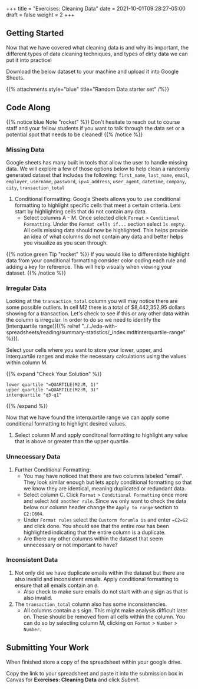 +++
title = "Exercises: Cleaning Data"
date = 2021-10-01T09:28:27-05:00
draft = false
weight = 2
+++

## Getting Started

Now that we have covered what cleaning data is and why its important, the different types of data cleaning techniques, and types of dirty data we can put it into practice!

Download the below dataset to your machine and upload it into Google Sheets.

{{% attachments style="blue" title="Random Data starter set" /%}}

## Code Along

{{% notice blue Note "rocket" %}}
Don't hesitate to reach out to course staff and your fellow students if you want to talk through the data set or a potential spot that needs to be cleaned!
{{% /notice %}}

### Missing Data

Google sheets has many built in tools that allow the user to handle missing data. We will explore a few of those options below to help clean a randomly generated dataset that includes the following:
`first_name`, `last_name`, `email`, `employer`, `username`, `password`, `ipv4_address`, `user_agent`, `datetime`, `company`, `city`, `transaction_total`

1. Conditional Formatting: Google Sheets allows you to use conditional formatting to highlight specific cells that meet a certain criteria. Lets start by highlighting cells that do not contain any data.
   - Select columns A - M. Once selected click `Format` > `Conditional Formatting`. Under the `Format cells if...` section select `Is empty`. All cells missing data should now be highlighted. This helps provide an idea of what columns do not contain any data and better helps you visualize as you scan through.

{{% notice green Tip "rocket" %}}
If you would like to differentiate highlight data from your conditional formatting consider color coding each rule and adding a key for reference. This will help visually when viewing your dataset.
{{% /notice %}}

### Irregular Data

Looking at the `transaction_total` column you will may notice there are some possible outliers. In cell M2 there is a total of $8,442,352.95 dollars showing for a transaction. Let's check to see if this or any other data within the column is irregular. In order to do so we need to identify the [interquartile range]({{% relref "../../eda-with-spreadsheets/reading/summary-statistics/_index.md#interquartile-range" %}}).

Select your cells where you want to store your lower, upper, and interquartile ranges and make the necessary calculations using the values within column M.

{{% expand "Check Your Solution" %}}
```console
lower quartile "=QUARTILE(M2:M, 1)"
upper quartile "=QUARTILE(M2:M, 3)"
interquartile "q3-q1"
```
{{% /expand %}}

Now that we have found the interquartile range we can apply some conditional formatting to highlight desired values.

1. Select column M and apply conditonal formatting to highlight any value that is above or greater than the upper quartile.

### Unnecessary Data

1. Further Conditional Formatting:
   - You may have noticed that there are two columns labeled "email". They look similar enough but lets apply conditional formatting so that we know they are identical, meaning duplicated or redundant data.
   - Select column C. Click `Format` > `Conditional Formatting` once more and select `Add another rule`. Since we only want to check the data below our column header change the `Apply to range` section to `C2:C604`.
   - Under `Format rules` select the `Custorm forumla is` and enter `=C2=G2` and click done. You should see that the entire row has been highlighted indicating that the entire column is a duplicate.
   - Are there any other columns within the dataset that seem unnecessary or not important to have?

### Inconsistent Data

1. Not only did we have duplicate emails within the dataset but there are also invalid and inconsistent emails. Apply conditional formatting to ensure that all emails contain an `@`.
   - Also check to make sure emails do not start with an `@` sign as that is also invalid.
1. The `transaction_total` column also has some inconsistencies.
   - All columns contain a `$` sign. This might make analysis difficult later on. These should be removed from all cells within the column. You can do so by selecting column M, clicking on `Format` > `Number` > `Number`.

## Submitting Your Work

When finished store a copy of the spreadsheet within your google drive.

Copy the link to your spreadsheet and paste it into the submission box in Canvas for **Exercises: Cleaning Data** and click *Submit*.

